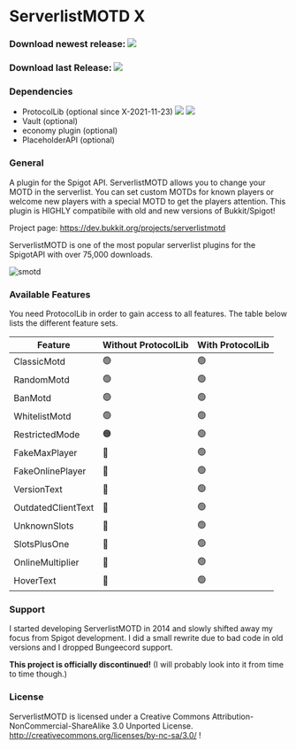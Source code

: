 # ServerlistMOTD X

### Download newest release: [![](https://img.shields.io/github/downloads/strumswell/ServerlistMOTD-X/X-2021-11-23/total)](https://github.com/strumswell/ServerlistMOTD-X/releases/download/X-2021-11-23/ServerlistMOTD.jar)

### Download last Release: [![](https://img.shields.io/github/downloads/strumswell/ServerlistMOTD-X/X-2020-09-05/total)](https://github.com/strumswell/ServerlistMOTD-X/releases/download/X-2020-09-05/ServerlistMOTD.jar)

### Dependencies

- ProtocolLib (optional since X-2021-11-23) [![](https://img.shields.io/badge/For-1.8%20--%201.17+-orange)](https://github.com/dmulloy2/ProtocolLib/releases/tag/4.7.0) [![](https://img.shields.io/badge/For-until%201.7-yellow)](https://github.com/dmulloy2/ProtocolLib/releases/tag/3.7.0)
- Vault (optional)
- economy plugin (optional)
- PlaceholderAPI (optional)

### General

A plugin for the Spigot API. ServerlistMOTD allows you to change your MOTD in the serverlist. You can set custom MOTDs for known players or welcome new players with a special MOTD to get the players attention. This plugin is HIGHLY compatibile with old and new versions of Bukkit/Spigot!

Project page: https://dev.bukkit.org/projects/serverlistmotd

ServerlistMOTD is one of the most popular serverlist plugins for the SpigotAPI with over 75,000 downloads.

![smotd](https://i.imgur.com/z3uzpYZ.png)

### Available Features

You need ProtocolLib in order to gain access to all features. The table below lists the different feature sets.

| Feature            | Without ProtocolLib | With ProtocolLib |
| ------------------ | ------------------- | ---------------- |
| ClassicMotd        | 🟢                  | 🟢               |
| RandomMotd         | 🟢                  | 🟢               |
| BanMotd            | 🟢                  | 🟢               |
| WhitelistMotd      | 🟢                  | 🟢               |
| RestrictedMode     | 🟠                  | 🟢               |
| FakeMaxPlayer      | 🔴                  | 🟢               |
| FakeOnlinePlayer   | 🔴                  | 🟢               |
| VersionText        | 🔴                  | 🟢               |
| OutdatedClientText | 🔴                  | 🟢               |
| UnknownSlots       | 🔴                  | 🟢               |
| SlotsPlusOne       | 🔴                  | 🟢               |
| OnlineMultiplier   | 🔴                  | 🟢               |
| HoverText          | 🔴                  | 🟢               |

### Support

I started developing ServerlistMOTD in 2014 and slowly shifted away my focus from Spigot development. I did a small rewrite due to bad code in old versions and I dropped Bungeecord support.

**This project is officially discontinued!** (I will probably look into it from time to time though.)

### License

ServerlistMOTD is licensed under a Creative Commons Attribution-NonCommercial-ShareAlike 3.0 Unported License.
http://creativecommons.org/licenses/by-nc-sa/3.0/
!
